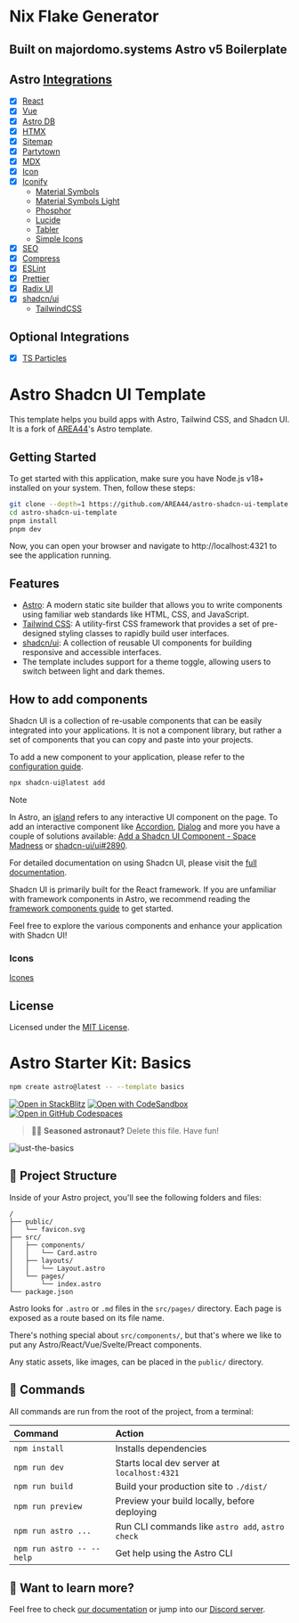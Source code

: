# Nix Flake Generator

## Built on majordomo.systems Astro v5 Boilerplate

## Astro [Integrations](https://astro.build/integrations/)

- [x] [React](https://docs.astro.build/en/guides/integrations-guide/react/)
- [x] [Vue](https://docs.astro.build/en/guides/integrations-guide/vue/)
- [x] [Astro DB](https://astro.build/db/)
- [x] [HTMX](https://htmx.org/)
- [x] [Sitemap](https://docs.astro.build/en/guides/integrations-guide/sitemap/)
- [x] [Partytown](https://docs.astro.build/en/guides/integrations-guide/partytown/)
- [x] [MDX](https://docs.astro.build/en/guides/integrations-guide/mdx/)
- [x] [Icon](https://github.com/natemoo-re/astro-icon)
- [x] [Iconify](https://icon-sets.iconify.design/)
    - [Material Symbols](https://fonts.google.com/icons)
    - [Material Symbols Light](https://fonts.google.com/icons)
    - [Phosphor](https://phosphoricons.com/)
    - [Lucide](https://lucide.dev/)
    - [Tabler](https://tabler.io/icons)
    - [Simple Icons](https://simpleicons.org/)
- [x] [SEO](https://github.com/jonasmerlin/astro-seo)
- [x] [Compress](https://github.com/Playform/Compress)
- [x] [ESLint](https://github.com/ota-meshi/eslint-plugin-astro)
- [x] [Prettier](https://github.com/withastro/prettier-plugin-astro)
- [x] [Radix UI](https://www.radix-ui.com/)
- [x] [shadcn/ui](https://ui.shadcn.com/)
    - [TailwindCSS](https://tailwindcss.com/)

## Optional Integrations

- [x] [TS Particles](https://github.com/tsparticles/astro)


# Astro Shadcn UI Template

This template helps you build apps with Astro, Tailwind CSS, and Shadcn UI.  It is a fork of [AREA44](https://github.com/AREA44/astro-shadcn-ui-template)'s Astro template.

## Getting Started

To get started with this application, make sure you have Node.js v18+ installed on your system. Then, follow these steps:

```bash
git clone --depth=1 https://github.com/AREA44/astro-shadcn-ui-template
cd astro-shadcn-ui-template
pnpm install
pnpm dev
```

Now, you can open your browser and navigate to http://localhost:4321 to see the application running.

## Features

- [Astro](https://astro.build): A modern static site builder that allows you to write components using familiar web standards like HTML, CSS, and JavaScript.
- [Tailwind CSS](https://tailwindcss.com): A utility-first CSS framework that provides a set of pre-designed styling classes to rapidly build user interfaces.
- [shadcn/ui](https://ui.shadcn.com): A collection of reusable UI components for building responsive and accessible interfaces.
- The template includes support for a theme toggle, allowing users to switch between light and dark themes.

## How to add components

Shadcn UI is a collection of re-usable components that can be easily integrated into your applications. It is not a component library, but rather a set of components that you can copy and paste into your projects.

To add a new component to your application, please refer to the [configuration guide](https://ui.shadcn.com/docs/installation/astro#thats-it).

```bash
npx shadcn-ui@latest add
```

> [!NOTE]
> In Astro, an [island](https://docs.astro.build/en/concepts/islands/) refers to any interactive UI component on the page. To add an interactive component like [Accordion](https://ui.shadcn.com/docs/components/accordion), [Dialog](https://ui.shadcn.com/docs/components/dialog) and more you have a couple of solutions available: [Add a Shadcn UI Component - Space Madness](https://spacemadness.dev/docs/add-a-shadcn-ui-component) or [shadcn-ui/ui#2890](https://github.com/AREA44/astro-shadcn-ui-template/issues/66).

For detailed documentation on using Shadcn UI, please visit the [full documentation](https://ui.shadcn.com/docs).

Shadcn UI is primarily built for the React framework. If you are unfamiliar with framework components in Astro, we recommend reading the [framework components guide](https://docs.astro.build/en/core-concepts/framework-components/) to get started.

Feel free to explore the various components and enhance your application with Shadcn UI!

### Icons

[Icones](https://icones.js.org/)

## License

Licensed under the [MIT License](LICENSE).

# Astro Starter Kit: Basics

```sh
npm create astro@latest -- --template basics
```

[![Open in StackBlitz](https://developer.stackblitz.com/img/open_in_stackblitz.svg)](https://stackblitz.com/github/withastro/astro/tree/latest/examples/basics)
[![Open with CodeSandbox](https://assets.codesandbox.io/github/button-edit-lime.svg)](https://codesandbox.io/p/sandbox/github/withastro/astro/tree/latest/examples/basics)
[![Open in GitHub Codespaces](https://github.com/codespaces/badge.svg)](https://codespaces.new/withastro/astro?devcontainer_path=.devcontainer/basics/devcontainer.json)

> 🧑‍🚀 **Seasoned astronaut?** Delete this file. Have fun!

![just-the-basics](https://github.com/withastro/astro/assets/2244813/a0a5533c-a856-4198-8470-2d67b1d7c554)

## 🚀 Project Structure

Inside of your Astro project, you'll see the following folders and files:

```text
/
├── public/
│   └── favicon.svg
├── src/
│   ├── components/
│   │   └── Card.astro
│   ├── layouts/
│   │   └── Layout.astro
│   └── pages/
│       └── index.astro
└── package.json
```

Astro looks for `.astro` or `.md` files in the `src/pages/` directory. Each page is exposed as a route based on its file name.

There's nothing special about `src/components/`, but that's where we like to put any Astro/React/Vue/Svelte/Preact components.

Any static assets, like images, can be placed in the `public/` directory.

## 🧞 Commands

All commands are run from the root of the project, from a terminal:

| Command                   | Action                                           |
| :------------------------ | :----------------------------------------------- |
| `npm install`             | Installs dependencies                            |
| `npm run dev`             | Starts local dev server at `localhost:4321`      |
| `npm run build`           | Build your production site to `./dist/`          |
| `npm run preview`         | Preview your build locally, before deploying     |
| `npm run astro ...`       | Run CLI commands like `astro add`, `astro check` |
| `npm run astro -- --help` | Get help using the Astro CLI                     |

## 👀 Want to learn more?

Feel free to check [our documentation](https://docs.astro.build) or jump into our [Discord server](https://astro.build/chat).
